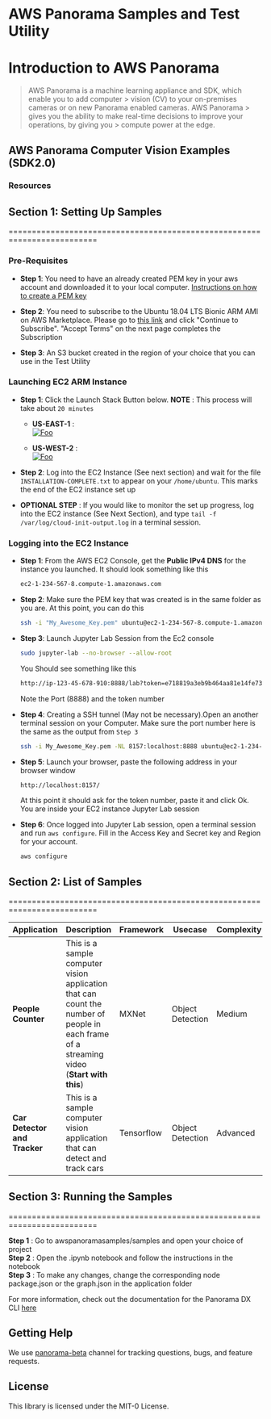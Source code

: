 # AWS Panorama Samples and Test Utility
  

# Introduction to AWS Panorama

> AWS Panorama is a machine learning appliance and SDK, which enable you to add computer > vision (CV) to your on-premises cameras or on new Panorama enabled cameras. AWS Panorama > gives you the ability to make real-time decisions to improve your operations, by giving you > compute power at the edge.

## AWS Panorama Computer Vision Examples (SDK2.0)  


### Resources    

## Section 1: Setting Up Samples
=========================================================================  
### Pre-Requisites
* **Step 1**: You need to have an already created PEM key in your aws account and downloaded it to your local computer. [Instructions on how to create a PEM key](https://docs.aws.amazon.com/AWSEC2/latest/UserGuide/ec2-key-pairs.html#having-ec2-create-your-key-pair)

* **Step 2**: You need to subscribe to the Ubuntu 18.04 LTS Bionic ARM AMI on AWS Marketplace. Please go to [this link](https://aws.amazon.com/marketplace/pp/prodview-5cjjlmwk54f2o?sr=0-1&ref_=beagle&applicationId=AWSMPContessa) and click "Continue to Subscribe". "Accept Terms" on the next page completes the Subscription

* **Step 3**: An S3 bucket created in the region of your choice that you can use in the Test Utility


### Launching EC2 ARM Instance  

* **Step 1**: Click the Launch Stack Button below. **NOTE** : This process will take about ```20 minutes```  
    * **US-EAST-1** :  
 [![Foo](https://s3.amazonaws.com/cloudformation-examples/cloudformation-launch-stack.png)](https://console.aws.amazon.com/cloudformation/home?region=us-east-1#/stacks/create/template?stackName=arm-ec2-instance&templateURL=https://panorama-starter-kit.s3.amazonaws.com/public/v2/Models/ec2-instance-panorama.yml)

    * **US-WEST-2** :  
 [![Foo](https://s3.amazonaws.com/cloudformation-examples/cloudformation-launch-stack.png)](https://console.aws.amazon.com/cloudformation/home?region=us-west-2#/stacks/create/template?stackName=arm-ec2-instance&templateURL=https://panorama-starter-kit.s3.amazonaws.com/public/v2/Models/ec2-instance-panorama.yml)

* **Step 2**: Log into the EC2 Instance (See next section) and wait for the file ```INSTALLATION-COMPLETE.txt``` to appear on your ```/home/ubuntu```. This marks the end of the EC2 instance set up
* **OPTIONAL STEP** : If you would like to monitor the set up progress, log into the EC2 instance (See Next Section), and type ```tail -f /var/log/cloud-init-output.log``` in a terminal session. 

### Logging into the EC2 Instance    

* **Step 1**:  From the AWS EC2 Console, get the **Public IPv4 DNS** for the instance you launched. It should look something like this
    ```sh
    ec2-1-234-567-8.compute-1.amazonaws.com
    ```
* **Step 2**: Make sure the PEM key that was created is in the same folder as you are. At this point, you can do this
    ```sh
    ssh -i "My_Awesome_Key.pem" ubuntu@ec2-1-234-567-8.compute-1.amazonaws.com
    ```
* **Step 3**: Launch Jupyter Lab Session from the Ec2 console
    ```sh
    sudo jupyter-lab --no-browser --allow-root
    ```
    You Should see something like this
    ```sh
    http://ip-123-45-678-910:8888/lab?token=e718819a3eb9b464aa81e14fe73439b49337e5d9fdef2676
    ```
    Note the Port (8888) and the token number

* **Step 4**: Creating a SSH tunnel (May not be necessary).Open an another terminal session on your Computer.  Make sure the port number here is the same as the output from ```Step 3```
    ```sh
    ssh -i My_Awesome_Key.pem -NL 8157:localhost:8888 ubuntu@ec2-1-234-567-8.compute-1.amazonaws.com
    ```
    
* **Step 5**: Launch your browser, paste the following address in your browser window
    ```sh
    http://localhost:8157/
    ```
    At this point it should ask for the token number, paste it and click Ok. You are inside your EC2 instance Jupyter Lab session  

* **Step 6**: Once logged into Jupyter Lab session, open a terminal session and run ```aws configure```. Fill in the Access Key and Secret key and Region for your account. 
    ```sh
    aws configure
    ``` 

## Section 2: List of Samples
=========================================================================

| Application | Description | Framework | Usecase | Complexity | Model 
| ------ | ------ |------ |------ |------ |------ |
| **People Counter**| This is a sample computer vision application that can count the number of people in each frame of a streaming video (**Start with this**) | MXNet | Object Detection | Medium | [Download](https://panorama-starter-kit.s3.amazonaws.com/public/v2/Models/ssd_512_resnet50_v1_voc.tar.gz)
| **Car Detector and Tracker**| This is a sample computer vision application that can detect and track cars | Tensorflow | Object Detection | Advanced | [Download](https://panorama-starter-kit.s3.amazonaws.com/public/v2/Models/ssd_mobilenet_v2_coco.tar.gz)


## Section 3: Running the Samples
=========================================================================

**Step 1** : Go to awspanoramasamples/samples and open your choice of project  
**Step 2** : Open the .ipynb notebook and follow the instructions in the notebook  
**Step 3** : To make any changes, change the corresponding node package.json or the graph.json in the application folder  

For more information, check out the documentation for the Panorama DX CLI [here](https://github.com/aws/aws-panorama-cli)


## Getting Help
We use [panorama-beta](https://amzn-aws.slack.com/archives/C029VBNU03T) channel for tracking questions, bugs, and feature requests.

## License

This library is licensed under the MIT-0 License. 

